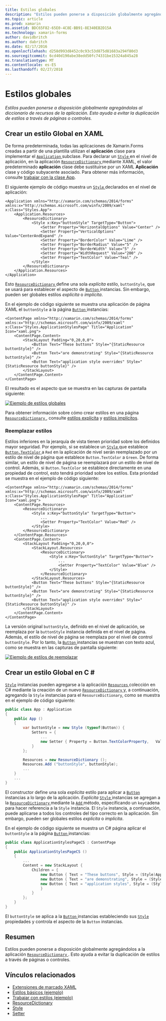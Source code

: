 ```yaml
---
title: Estilos globales
description: "Estilos pueden ponerse a disposición globalmente agregándolas al diccionario de recursos de la aplicación. Esto ayuda a evitar la duplicación de estilos a través de páginas o controles."
ms.topic: article
ms.prod: xamarin
ms.assetid: BDC65F82-65E0-4C8E-BB91-8E340EB2D15A
ms.technology: xamarin-forms
author: davidbritch
ms.author: dabritch
ms.date: 02/17/2016
ms.openlocfilehash: d258d993d8452c0c93c53d875d81683a294f80d3
ms.sourcegitcommit: 6cd40d190abe38edd50fc74331be15324a845a28
ms.translationtype: MT
ms.contentlocale: es-ES
ms.lasthandoff: 02/27/2018
---
```

# <a name="global-styles"></a>Estilos globales

_Estilos pueden ponerse a disposición globalmente agregándolas al diccionario de recursos de la aplicación. Esto ayuda a evitar la duplicación de estilos a través de páginas o controles._

## <a name="creating-a-global-style-in-xaml"></a>Crear un estilo Global en XAML

De forma predeterminada, todas las aplicaciones de Xamarin.Forms creadas a partir de una plantilla utilizan el **aplicación** clase para implementar el [ `Application` ](https://developer.xamarin.com/api/type/Xamarin.Forms.Application/) subclase. Para declarar un [ `Style` ](https://developer.xamarin.com/api/type/Xamarin.Forms.Style/) en el nivel de aplicación, en la aplicación [ `ResourceDictionary` ](https://developer.xamarin.com/api/type/Xamarin.Forms.ResourceDictionary/) mediante XAML, el valor predeterminado **aplicación** clase debe sustituirse por un XAML **Aplicación** clase y código subyacente asociado. Para obtener más información, consulte [trabajar con la clase App](~/xamarin-forms/app-fundamentals/application-class.md).

El siguiente ejemplo de código muestra un [ `Style` ](https://developer.xamarin.com/api/type/Xamarin.Forms.Style/) declarados en el nivel de aplicación:

```xaml
<Application xmlns="http://xamarin.com/schemas/2014/forms" xmlns:x="http://schemas.microsoft.com/winfx/2009/xaml" x:Class="Styles.App">
    <Application.Resources>
        <ResourceDictionary>
            <Style x:Key="buttonStyle" TargetType="Button">
                <Setter Property="HorizontalOptions" Value="Center" />
                <Setter Property="VerticalOptions" Value="CenterAndExpand" />
                <Setter Property="BorderColor" Value="Lime" />
                <Setter Property="BorderRadius" Value="5" />
                <Setter Property="BorderWidth" Value="5" />
                <Setter Property="WidthRequest" Value="200" />
                <Setter Property="TextColor" Value="Teal" />
            </Style>
        </ResourceDictionary>
    </Application.Resources>
</Application>
```

Esto [ `ResourceDictionary` ](https://developer.xamarin.com/api/type/Xamarin.Forms.ResourceDictionary/) define una sola *explícita* estilo, `buttonStyle`, que se usará para establecer el aspecto de [ `Button` ](https://developer.xamarin.com/api/type/Xamarin.Forms.Button/) instancias. Sin embargo, pueden ser globales estilos *explícita* o *implícita*.

En el ejemplo de código siguiente se muestra una aplicación de página XAML el `buttonStyle` a la página [ `Button` ](https://developer.xamarin.com/api/type/Xamarin.Forms.Button/) instancias:

```xaml
<ContentPage xmlns="http://xamarin.com/schemas/2014/forms" xmlns:x="http://schemas.microsoft.com/winfx/2009/xaml" x:Class="Styles.ApplicationStylesPage" Title="Application" Icon="xaml.png">
    <ContentPage.Content>
        <StackLayout Padding="0,20,0,0">
            <Button Text="These buttons" Style="{StaticResource buttonStyle}" />
            <Button Text="are demonstrating" Style="{StaticResource buttonStyle}" />
            <Button Text="application style overrides" Style="{StaticResource buttonStyle}" />
        </StackLayout>
    </ContentPage.Content>
</ContentPage>
```

El resultado es el aspecto que se muestra en las capturas de pantalla siguiente:

[![](application-images/application-styles-1.png "Ejemplo de estilos globales")](application-images/application-styles-1-large.png "ejemplo estilos globales")

Para obtener información sobre cómo crear estilos en una página [ `ResourceDictionary` ](https://developer.xamarin.com/api/type/Xamarin.Forms.ResourceDictionary/), consulte [estilos explícita](~/xamarin-forms/user-interface/styles/explicit.md) y [estilos implícitos](~/xamarin-forms/user-interface/styles/implicit.md).

### <a name="overriding-styles"></a>Reemplazar estilos

Estilos inferiores en la jerarquía de vista tienen prioridad sobre los definidos mayor seguridad. Por ejemplo, si se establece un [ `Style` ](https://developer.xamarin.com/api/type/Xamarin.Forms.Style/) que establece [ `Button.TextColor` ](https://developer.xamarin.com/api/property/Xamarin.Forms.Button.TextColor/) a `Red` en la aplicación de nivel serán reemplazado por un estilo de nivel de página que establece `Button.TextColor` a `Green`. De forma similar, un estilo de nivel de página se reemplazará por un estilo de nivel de control. Además, si `Button.TextColor` se establece directamente en una propiedad de control, esto tendrá prioridad sobre los estilos. Esta prioridad se muestra en el ejemplo de código siguiente:

```xaml
<ContentPage xmlns="http://xamarin.com/schemas/2014/forms" xmlns:x="http://schemas.microsoft.com/winfx/2009/xaml" x:Class="Styles.ApplicationStylesPage" Title="Application" Icon="xaml.png">
    <ContentPage.Resources>
        <ResourceDictionary>
            <Style x:Key="buttonStyle" TargetType="Button">
                ...
                <Setter Property="TextColor" Value="Red" />
            </Style>
        </ResourceDictionary>
    </ContentPage.Resources>
    <ContentPage.Content>
        <StackLayout Padding="0,20,0,0">
            <StackLayout.Resources>
                <ResourceDictionary>
                    <Style x:Key="buttonStyle" TargetType="Button">
                        ...
                        <Setter Property="TextColor" Value="Blue" />
                    </Style>
                </ResourceDictionary>
            </StackLayout.Resources>
            <Button Text="These buttons" Style="{StaticResource buttonStyle}" />
            <Button Text="are demonstrating" Style="{StaticResource buttonStyle}" />
            <Button Text="application style overrides" Style="{StaticResource buttonStyle}" />
        </StackLayout>
    </ContentPage.Content>
</ContentPage>
```

La versión original `buttonStyle`, definido en el nivel de aplicación, se reemplaza por la `buttonStyle` instancia definida en el nivel de página. Además, el estilo de nivel de página se reemplaza por el nivel de control `buttonStyle`. Por lo tanto, la [ `Button` ](https://developer.xamarin.com/api/type/Xamarin.Forms.Button/) instancias se muestran con texto azul, como se muestra en las capturas de pantalla siguiente:

[![](application-images/application-styles-2.png "Ejemplo de estilos de reemplazar")](application-images/application-styles-2-large.png "reemplazar el ejemplo de estilos")

## <a name="creating-a-global-style-in-c35"></a>Crear un estilo Global en C &#35;

[`Style`](https://developer.xamarin.com/api/type/Xamarin.Forms.Style/) instancias pueden agregarse a la aplicación [ `Resources` ](https://developer.xamarin.com/api/property/Xamarin.Forms.VisualElement.Resources/) colección en C# mediante la creación de un nuevo [ `ResourceDictionary` ](https://developer.xamarin.com/api/type/Xamarin.Forms.ResourceDictionary/)y, a continuación, agregando la `Style` instancias para el `ResourceDictionary`, como se muestra en el ejemplo de código siguiente:

```csharp
public class App : Application
{
    public App ()
    {
        var buttonStyle = new Style (typeof(Button)) {
            Setters = {
                ...
                new Setter { Property = Button.TextColorProperty,   Value = Color.Teal }
            }
        };

        Resources = new ResourceDictionary ();
        Resources.Add ("buttonStyle", buttonStyle);
        ...
    }
    ...
}
```

El constructor define una sola *explícita* estilo para aplicar a [ `Button` ](https://developer.xamarin.com/api/type/Xamarin.Forms.Button/) instancias a lo largo de la aplicación. *Explícita* [ `Style` ](https://developer.xamarin.com/api/type/Xamarin.Forms.Style/) instancias se agregan a la [ `ResourceDictionary` ](https://developer.xamarin.com/api/type/Xamarin.Forms.ResourceDictionary/) mediante la [ `Add` ](https://developer.xamarin.com/api/member/Xamarin.Forms.ResourceDictionary.Add/p/System.String/System.Object/) método, especificando un `key`cadena para hacer referencia a la `Style` instancia. El `Style` instancia, a continuación, puede aplicarse a todos los controles del tipo correcto en la aplicación. Sin embargo, pueden ser globales estilos *explícita* o *implícita*.

En el ejemplo de código siguiente se muestra un C# página aplicar el `buttonStyle` a la página [ `Button` ](https://developer.xamarin.com/api/type/Xamarin.Forms.Button/) instancias:

```csharp
public class ApplicationStylesPageCS : ContentPage
{
    public ApplicationStylesPageCS ()
    {
        ...
        Content = new StackLayout {
            Children = {
                new Button { Text = "These buttons", Style = (Style)Application.Current.Resources ["buttonStyle"] },
                new Button { Text = "are demonstrating", Style = (Style)Application.Current.Resources ["buttonStyle"] },
                new Button { Text = "application styles", Style = (Style)Application.Current.Resources ["buttonStyle"]
                }
            }
        };
    }
}
```

El `buttonStyle` se aplica a la [ `Button` ](https://developer.xamarin.com/api/type/Xamarin.Forms.Button/) instancias estableciendo sus [ `Style` ](https://developer.xamarin.com/api/property/Xamarin.Forms.VisualElement.Style/) propiedades y controla el aspecto de la `Button` instancias.

## <a name="summary"></a>Resumen

Estilos pueden ponerse a disposición globalmente agregándolos a la aplicación [ `ResourceDictionary` ](https://developer.xamarin.com/api/type/Xamarin.Forms.ResourceDictionary/). Esto ayuda a evitar la duplicación de estilos a través de páginas o controles.



## <a name="related-links"></a>Vínculos relacionados

- [Extensiones de marcado XAML](~/xamarin-forms/xaml/xaml-basics/xaml-markup-extensions.md)
- [Estilos básicos (ejemplo)](https://developer.xamarin.com/samples/xamarin-forms/UserInterface/Styles/BasicStyles/)
- [Trabajar con estilos (ejemplo)](https://developer.xamarin.com/samples/xamarin-forms/WorkingWithStyles/)
- [ResourceDictionary](https://developer.xamarin.com/api/type/Xamarin.Forms.ResourceDictionary/)
- [Style](https://developer.xamarin.com/api/type/Xamarin.Forms.Style/)
- [Setter](https://developer.xamarin.com/api/type/Xamarin.Forms.Setter/)
